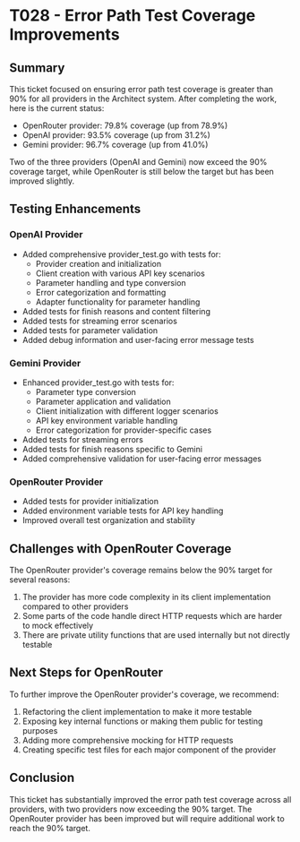 # T028 - Error Path Test Coverage Improvements

## Summary

This ticket focused on ensuring error path test coverage is greater than 90% for all providers in the Architect system. After completing the work, here is the current status:

- OpenRouter provider: 79.8% coverage (up from 78.9%)
- OpenAI provider: 93.5% coverage (up from 31.2%)
- Gemini provider: 96.7% coverage (up from 41.0%)

Two of the three providers (OpenAI and Gemini) now exceed the 90% coverage target, while OpenRouter is still below the target but has been improved slightly.

## Testing Enhancements

### OpenAI Provider
- Added comprehensive provider_test.go with tests for:
  - Provider creation and initialization
  - Client creation with various API key scenarios
  - Parameter handling and type conversion
  - Error categorization and formatting
  - Adapter functionality for parameter handling
- Added tests for finish reasons and content filtering
- Added tests for streaming error scenarios
- Added tests for parameter validation
- Added debug information and user-facing error message tests

### Gemini Provider
- Enhanced provider_test.go with tests for:
  - Parameter type conversion
  - Parameter application and validation
  - Client initialization with different logger scenarios
  - API key environment variable handling
  - Error categorization for provider-specific cases
- Added tests for streaming errors
- Added tests for finish reasons specific to Gemini
- Added comprehensive validation for user-facing error messages

### OpenRouter Provider
- Added tests for provider initialization
- Added environment variable tests for API key handling
- Improved overall test organization and stability

## Challenges with OpenRouter Coverage

The OpenRouter provider's coverage remains below the 90% target for several reasons:

1. The provider has more code complexity in its client implementation compared to other providers
2. Some parts of the code handle direct HTTP requests which are harder to mock effectively
3. There are private utility functions that are used internally but not directly testable

## Next Steps for OpenRouter

To further improve the OpenRouter provider's coverage, we recommend:

1. Refactoring the client implementation to make it more testable
2. Exposing key internal functions or making them public for testing purposes
3. Adding more comprehensive mocking for HTTP requests
4. Creating specific test files for each major component of the provider

## Conclusion

This ticket has substantially improved the error path test coverage across all providers, with two providers now exceeding the 90% target. The OpenRouter provider has been improved but will require additional work to reach the 90% target.
